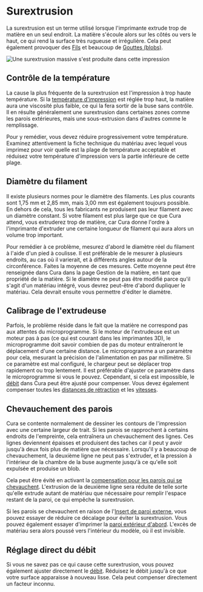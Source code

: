 Surextrusion
====
La surextrusion est un terme utilisé lorsque l'imprimante extrude trop de matière en un seul endroit. La matière s'écoule alors sur les côtés ou vers le haut, ce qui rend la surface très rugueuse et irrégulière. Cela peut également provoquer des [Fils](stringing.md) et beaucoup de [Gouttes (blobs)](blobs.md).

![Une surextrusion massive s'est produite dans cette impression](../../../articles/images/overextrusion.jpg)

Contrôle de la température
----
La cause la plus fréquente de la surextrusion est l'impression à trop haute température. Si la [température d'impression](../material/material_print_temperature.md) est réglée trop haut, la matière aura une viscosité plus faible, ce qui la fera sortir de la buse sans contrôle. Il en résulte généralement une surextrusion dans certaines zones comme les parois extérieures, mais une sous-extrusion dans d'autres comme le remplissage.

Pour y remédier, vous devez réduire progressivement votre température. Examinez attentivement la fiche technique du matériau avec lequel vous imprimez pour voir quelle est la plage de température acceptable et réduisez votre température d'impression vers la partie inférieure de cette plage.

Diamètre du filament
----
Il existe plusieurs normes pour le diamètre des filaments. Les plus courants sont 1,75 mm et 2,85 mm, mais 3,00 mm est également toujours possible. En dehors de cela, tous les fabricants ne produisent pas leur filament avec un diamètre constant. Si votre filament est plus large que ce que Cura attend, vous extruderez trop de matière, car Cura donne l'ordre à l'imprimante d'extruder une certaine longueur de filament qui aura alors un volume trop important.

Pour remédier à ce problème, mesurez d'abord le diamètre réel du filament à l'aide d'un pied à coulisse. Il est préférable de le mesurer à plusieurs endroits, au cas où il varierait, et à différents angles autour de la circonférence. Faites la moyenne de ces mesures. Cette moyenne peut être renseignée dans Cura dans la page Gestion de la matière, en tant que propriété de la matière. Si le diamètre ne peut pas être modifié parce qu'il s'agit d'un matériau intégré, vous devrez peut-être d'abord dupliquer le matériau. Cela devrait ensuite vous permettre d'éditer le diamètre.

Calibrage de l'extrudeuse
----
Parfois, le problème réside dans le fait que la matière ne correspond pas aux attentes du microprogramme. Si le moteur de l'extrudeuse est un moteur pas à pas (ce qui est courant dans les imprimantes 3D), le microprogramme doit savoir combien de pas du moteur entraîneront le déplacement d'une certaine distance. Le microprogramme a un paramètre pour cela, mesurant la précision de l'alimentation en pas par millimètre. Si ce paramètre est mal configuré, le chargeur peut se déplacer trop rapidement ou trop lentement. Il est préférable d'ajuster ce paramètre dans le microprogramme si vous le pouvez. Cependant, si cela est impossible, le [débit](../material/material_flow.md) dans Cura peut être ajusté pour compenser. Vous devez également compenser toutes les [distances de rétraction](../travel/retraction_amount.md) et les [vitesses](../travel/retraction_speed.md).

Chevauchement des parois
----
Cura se contente normalement de dessiner les contours de l'impression avec une certaine largeur de trait. Si les parois se rapprochent à certains endroits de l'empreinte, cela entraînera un chevauchement des lignes. Ces lignes deviennent épaisses et produisent des taches car il peut y avoir jusqu'à deux fois plus de matière que nécessaire. Lorsqu'il y a beaucoup de chevauchement, la deuxième ligne ne peut pas s'extruder, et la pression à l'intérieur de la chambre de la buse augmente jusqu'à ce qu'elle soit expulsée et produise un blob.

Cela peut être évité en activant la [compensation pour les parois qui se chevauchent](../shell/travel_compensate_overlapping_walls_enabled.md). L'extrusion de la deuxième ligne sera réduite de telle sorte qu'elle extrude autant de matériau que nécessaire pour remplir l'espace restant de la paroi, ce qui empêche la surextrusion.

Si les parois se chevauchent en raison de l'[Insert de paroi externe](../shell/wall_0_inset.md), vous pouvez essayer de réduire ce décalage pour éviter la surextrusion. Vous pouvez également essayer d'imprimer la [paroi extérieur d'abord](../shell/outer_inset_first.md). L'excès de matériau sera alors poussé vers l'intérieur du modèle, où il est invisible.

Réglage direct du débit
----
Si vous ne savez pas ce qui cause cette surextrusion, vous pouvez également ajuster directement le [débit](../material/material_flow.md). Réduisez le débit jusqu'à ce que votre surface apparaisse à nouveau lisse. Cela peut compenser directement un facteur inconnu.
